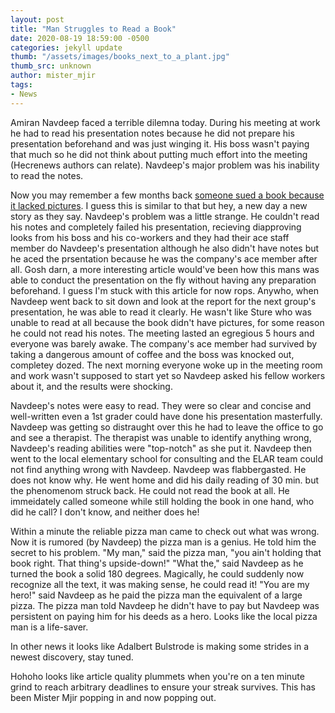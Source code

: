 ```yaml
---
layout: post
title: "Man Struggles to Read a Book"
date: 2020-08-19 18:59:00 -0500
categories: jekyll update
thumb: "/assets/images/books_next_to_a_plant.jpg"
thumb_src: unknown
author: mister_mjir
tags:
- News
---
```


Amiran Navdeep faced a terrible dilemna today. During his meeting at work he had to read his presentation notes because he did not prepare his presentation beforehand
and was just winging it. His boss wasn't paying that much so he did not think about putting much effort into the meeting (Hecrenews authors can relate). Navdeep's
major problem was his inability to read the notes.

Now you may remember a few months back
[someone sued a book because it lacked pictures](https://hecrenews.github.io/jekyll/update/2020/05/22/man-sues-book-for-not-having-images.html). I guess this is
similar to that but hey, a new day a new story as they say. Navdeep's problem was a little strange. He couldn't read his notes and completely failed his presentation,
recieving diapproving looks from his boss and his co-workers and they had their ace staff member do Navdeep's presentation although he also didn't have notes but he
aced the prsentation because he was the company's ace member after all. Gosh darn, a more interesting article would've been how this mans was able to conduct the
presentation on the fly without having any preparation beforehand. I guess I'm stuck with this article for now rops. Anywho, when Navdeep went back to sit down and
look at the report for the next group's presentation, he was able to read it clearly. He wasn't like Sture who was unable to read at all because the book didn't have
pictures, for some reason he could not read his notes. The meeting lasted an egregious 5 hours and everyone was barely awake. The company's ace member had survived
by taking a dangerous amount of coffee and the boss was knocked out, completey dozed. The next morning everyone woke up in the meeting room and work wasn't supposed
to start yet so Navdeep asked his fellow workers about it, and the results were shocking.

Navdeep's notes were easy to read. They were so clear and concise and well-written even a 1st grader could have done his presentation masterfully. Navdeep was getting
so distraught over this he had to leave the office to go and see a therapist. The therapist was unable to identify anything wrong, Navdeep's reading abilities were
"top-notch" as she put it. Navdeep then went to the local elementary school for consulting and the ELAR team could not find anything wrong with Navdeep. Navdeep was
flabbergasted. He does not know why. He went home and did his daily reading of 30 min. but the phenomenom struck back. He could not read the book at all. He
immeidately called someone while still holding the book in one hand, who did he call? I don't know, and neither does he!

Within a minute the reliable pizza man came to check out what was wrong. Now it is rumored (by Navdeep) the pizza man is a genius. He told him the secret to his
problem. "My man," said the pizza man, "you ain't holding that book right. That thing's upside-down!" "What the," said Navdeep as he turned the book a solid
180 degrees. Magically, he could suddenly now recognize all the text, it was making sense, he could read it! "You are my hero!" said Navdeep as he paid the pizza
man the equivalent of a large pizza. The pizza man told Navdeep he didn't have to pay but Navdeep was persistent on paying him for his deeds as a hero. Looks like
the local pizza man is a life-saver.

In other news it looks like Adalbert Bulstrode is making some strides in a newest discovery, stay tuned.

Hohoho looks like article quality plummets when you're on a ten minute grind to reach arbitrary deadlines to ensure your streak survives. This has been Mister Mjir
popping in and now popping out.
